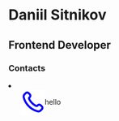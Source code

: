 # Daniil Sitnikov
## Frontend Developer  

### Contacts

<li>
  <ul style="display:flex;align-items:center;">
    <img src="./assets/phone.svg" />
    <p style="margin:0">hello</p>
  </ul>
</li>
